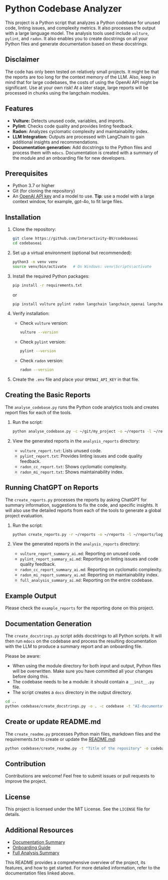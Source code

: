 # Python Codebase Analyzer

This project is a Python script that analyzes a Python codebase for unused code, linting issues, and complexity metrics. It also processes the output with a large language model. The analysis tools used include `vulture`, `pylint`, and `radon`. It also enables you to create docstrings on all your Python files and generate documentation based on these docstrings.

## Disclaimer

The code has only been tested on relatively small projects. It might be that the reports are too long for the context memory of the LLM. Also, keep in mind that for large codebases, the costs of using the OpenAI API might be significant. Use at your own risk! At a later stage, large reports will be processed in chunks using the langchain modules.

## Features

- **Vulture:** Detects unused code, variables, and imports.
- **Pylint:** Checks code quality and provides linting feedback.
- **Radon:** Analyzes cyclomatic complexity and maintainability index.
- **LLM Integration:** Outputs are processed with LangChain to gain additional insights and recommendations.
- **Documentation generation:** Add docstrings to the Python files and process them with `mdocs`. Documentation is created with a summary of the module and an onboarding file for new developers.

## Prerequisites

- Python 3.7 or higher
- Git (for cloning the repository)
- An [OpenAI API key](https://www.openai.com) and a model to use. **Tip**: use a model with a large context window, for example, gpt-4o, to fit large files.

## Installation

1. Clone the repository:
   ```bash
   git clone https://github.com/Interactivity-BV/codebaseai
   cd codebaseai
   ```

2. Set up a virtual environment (optional but recommended):
   ```bash
   python3 -m venv venv
   source venv/bin/activate   # On Windows: venv\Scripts\activate
   ```

3. Install the required Python packages:
   ```bash
   pip install -r requirements.txt
   ```

   or

   ```bash
   pip install vulture pylint radon langchain langchain_openai langchain_core mdocs python-dotenv
   ```

4. Verify installation:
   - Check `vulture` version:
     ```bash
     vulture --version
     ```
   - Check `pylint` version:
     ```bash
     pylint --version
     ```
   - Check `radon` version:
     ```bash
     radon --version
     ```

5. Create the `.env` file and place your `OPENAI_API_KEY` in that file.

## Creating the Basic Reports

The `analyse_codebase.py` runs the Python code analytics tools and creates report files for each of the tools.

1. Run the script:
   ```bash
   python analyse_codebase.py -c ~/git/my_project -o ~/reports -l ~/reports/log.txt
   ```

2. View the generated reports in the `analysis_reports` directory:
   - `vulture_report.txt`: Lists unused code.
   - `pylint_report.txt`: Provides linting issues and code quality feedback.
   - `radon_cc_report.txt`: Shows cyclomatic complexity.
   - `radon_mi_report.txt`: Shows maintainability index.

## Running ChatGPT on Reports

The `create_reports.py` processes the reports by asking ChatGPT for summary information, suggestions to fix the code, and specific insights. It will also use the detailed reports from each of the tools to generate a global project evaluation.

1. Run the script:
   ```bash
   python create_reports.py -r ~/reports -o ~/reports -l ~/reports/log.txt
   ```

2. View the generated reports in the `analysis_reports` directory:
   - `vulture_report_summary_ai.md`: Reporting on unused code.
   - `pylint_report_summary_ai.md`: Reporting on linting issues and code quality feedback.
   - `radon_cc_report_summary_ai.md`: Reporting on cyclomatic complexity.
   - `radon_mi_report_summary_ai.md`: Reporting on maintainability index.
   - `full_analysis_summary_ai.md`: Reporting on the entire codebase.

## Example Output

Please check the `example_reports` for the reporting done on this project.

## Documentation Generation

The `create_docstrings.py` script adds docstrings to all Python scripts. It will then run `mdocs` on the codebase and process the resulting documentation with the LLM to produce a summary report and an onboarding file.

Please be aware:
  - When using the module directory for both input and output, Python files will be overwritten. Make sure you have committed all your changes before doing this.
  - The codebase needs to be a module: it should contain a `__init__.py` file.
  - The script creates a `docs` directory in the output directory.

```bash
cd ..
python codebase/create_docstrings.py -o . -c codebase -t "AI-documentation support" -D "Module to analyse Python repositories using standard tools and AI" -u "https://github.com/Interactivity-BV/codebaseai" -d "Interactivity" -e "info@interactivity.nl"
```

## Create or update README.md

The `create_readme.py` processes Python main files, markdown files and the requirements.txt to create or update the [README.md](README.md):

```bash
python codebase/create_readme.py -t "Title of the repository" -o codebase/README.md -c codebase
```


## Contribution

Contributions are welcome! Feel free to submit issues or pull requests to improve the project.

## License

This project is licensed under the MIT License. See the `LICENSE` file for details.

## Additional Resources

- [Documentation Summary](docs/documentation_summary_ai.md)
- [Onboarding Guide](docs/documentation_onboarding_ai.md)
- [Full Analysis Summary](example_reports/full_analysis_summary_ai.md)

This README provides a comprehensive overview of the project, its features, and how to get started. For more detailed information, refer to the documentation files linked above.